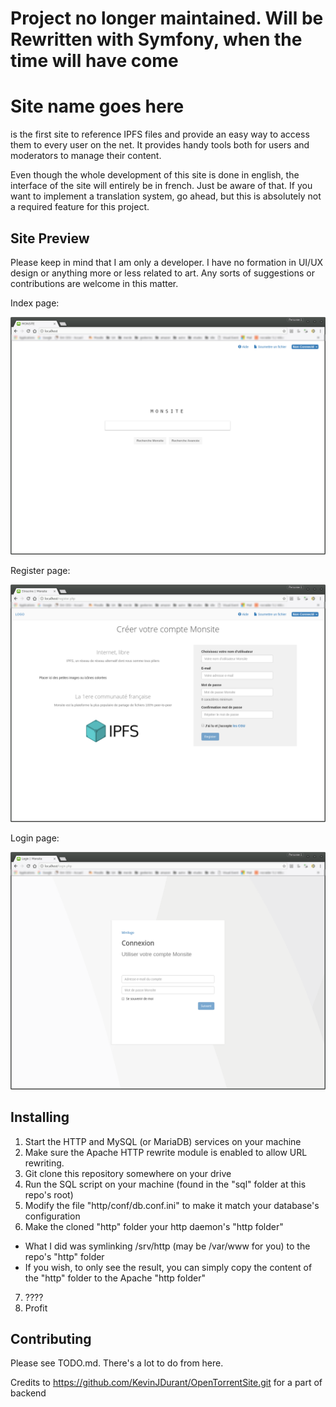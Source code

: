 # Project no longer maintained. Will be Rewritten with Symfony, when the time will have come

# Site name goes here

<logo here>

<Site name> is the first site to reference IPFS files and provide an easy way to access them to every user on the net. It provides handy tools both for users and moderators to manage their content.


Even though the whole development of this site is done in english, the interface of the site will entirely be in french. Just be aware of that. If you want to implement a translation system, go ahead, but this is absolutely not a required feature for this project.

## Site Preview

Please keep in mind that I am only a developer. I have no formation in UI/UX design or anything more or less related to art. Any sorts of suggestions or contributions are welcome in this matter.

Index page:

<img src="goodies/index_preview.png" alt="SiteNeedAName preview image" width="700" />

Register page:

<img src="goodies/register_preview.png" alt="SiteNeedAName preview image" width="700"/>

Login page:

<img src="goodies/login_preview.png" alt="SiteNeedAName preview image" width="700"/>

## Installing

1. Start the HTTP and MySQL (or MariaDB) services on your machine
2. Make sure the Apache HTTP rewrite module is enabled to allow URL rewriting.
3. Git clone this repository somewhere on your drive
4. Run the SQL script on your machine (found in the "sql" folder at this repo's root)
5. Modify the file "http/conf/db.conf.ini" to make it match your database's configuration
6. Make the cloned "http" folder your http daemon's "http folder"
  * What I did was symlinking /srv/http (may be /var/www for you) to the repo's "http" folder
  * If you wish, to only see the result, you can simply copy the content of the "http" folder to the Apache "http folder"
7. ????
8. Profit

## Contributing

Please see TODO.md. There's a lot to do from here.

Credits to https://github.com/KevinJDurant/OpenTorrentSite.git for a part of backend
